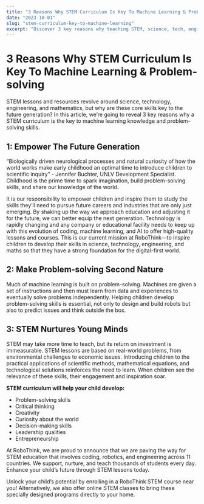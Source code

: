 ```yaml
---
title: "3 Reasons Why STEM Curriculum Is Key To Machine Learning & Problem-solving"
date: "2023-10-01"
slug: "stem-curriculum-key-to-machine-learning"
excerpt: "Discover 3 key reasons why teaching STEM, science, tech, engineering, & maths is essential for empowering the future generation in machine learning and problem-solving."
---
```


# 3 Reasons Why STEM Curriculum Is Key To Machine Learning & Problem-solving

STEM lessons and resources revolve around science, technology, engineering, and mathematics, but why are these core skills key to the future generation? In this article, we’re going to reveal 3 key reasons why a STEM curriculum is the key to machine learning knowledge and problem-solving skills.

## 1: Empower The Future Generation

“Biologically driven neurological processes and natural curiosity of how the world works make early childhood an optimal time to introduce children to scientific inquiry” - Jennifer Buchter, UNLV Development Specialist. Childhood is the prime time to spark imagination, build problem-solving skills, and share our knowledge of the world.

It is our responsibility to empower children and inspire them to study the skills they’ll need to pursue future careers and industries that are only just emerging. By shaking up the way we approach education and adjusting it for the future, we can better equip the next generation. Technology is rapidly changing and any company or educational facility needs to keep up with this evolution of coding, machine learning, and AI to offer high-quality lessons and courses. This is our current mission at RoboThink—to inspire children to develop their skills in science, technology, engineering, and maths so that they have a strong foundation for the digital-first world.

## 2: Make Problem-solving Second Nature

Much of machine learning is built on problem-solving. Machines are given a set of instructions and then must learn from data and experiences to eventually solve problems independently. Helping children develop problem-solving skills is essential, not only to design and build robots but also to predict issues and think outside the box.

## 3: STEM Nurtures Young Minds

STEM may take more time to teach, but its return on investment is immeasurable. STEM lessons are based on real-world problems, from environmental challenges to economic issues. Introducing children to the practical applications of scientific methods, mathematical equations, and technological solutions reinforces the need to learn. When children see the relevance of these skills, their engagement and inspiration soar.

**STEM curriculum will help your child develop:**

- Problem-solving skills  
- Critical thinking  
- Creativity  
- Curiosity about the world  
- Decision-making skills  
- Leadership qualities  
- Entrepreneurship  

At RoboThink, we are proud to announce that we are paving the way for STEM education that involves coding, robotics, and engineering across 11 countries. We support, nurture, and teach thousands of students every day. Enhance your child’s future through STEM lessons today.

Unlock your child’s potential by enrolling in a RoboThink STEM course near you! Alternatively, we also offer online STEM classes to bring these specially designed programs directly to your home.